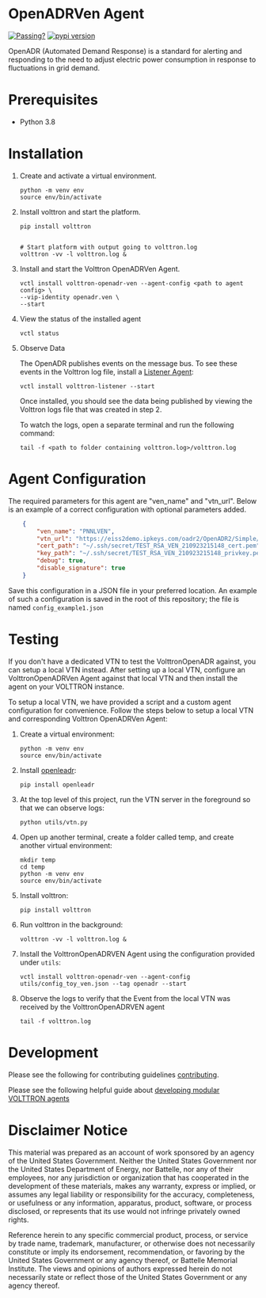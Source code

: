 # OpenADRVen Agent


[![Passing?](https://github.com/eclipse-volttron/volttron-openadr-ven/actions/workflows/run-tests.yml/badge.svg)](https://github.com/eclipse-volttron/volttron-openadr-ven/actions/workflows/run-tests.yml?query=branch%3Adevelop)
[![pypi version](https://img.shields.io/pypi/v/volttron-openadr-ven.svg)](https://pypi.org/project/volttron-openadr-ven/)


OpenADR (Automated Demand Response) is a standard for alerting and responding to the need to adjust electric power consumption in response to fluctuations in grid demand.


# Prerequisites


* Python 3.8


# Installation


1. Create and activate a virtual environment.

   ```shell
   python -m venv env
   source env/bin/activate
   ```

1. Install volttron and start the platform.

    ```shell
    pip install volttron


    # Start platform with output going to volttron.log
    volttron -vv -l volttron.log &
    ```

1.  Install and start the Volttron OpenADRVen Agent.


    ```shell
    vctl install volttron-openadr-ven --agent-config <path to agent config> \
    --vip-identity openadr.ven \
    --start
    ```

1. View the status of the installed agent


    ```shell
    vctl status
    ```

1. Observe Data

    The OpenADR publishes events on the message bus. To see these events in the Volttron log file, install a [Listener Agent](https://pypi.org/project/volttron-listener/):


    ```
    vctl install volttron-listener --start
    ```


    Once installed, you should see the data being published by viewing the Volttron logs file that was created in step 2.

    To watch the logs, open a separate terminal and run the following command:


    ```
    tail -f <path to folder containing volttron.log>/volttron.log
    ```


# Agent Configuration


The required parameters for this agent are "ven_name" and "vtn_url". Below is an example of a correct configuration with optional parameters added.


```json
    {
        "ven_name": "PNNLVEN",
        "vtn_url": "https://eiss2demo.ipkeys.com/oadr2/OpenADR2/Simple/2.0b",
        "cert_path": "~/.ssh/secret/TEST_RSA_VEN_210923215148_cert.pem",
        "key_path": "~/.ssh/secret/TEST_RSA_VEN_210923215148_privkey.pem",
        "debug": true,
        "disable_signature": true
    }
```


Save this configuration in a JSON file in your preferred location. An example of such a configuration is saved in the
root of this repository; the file is named `config_example1.json`

# Testing

If you don't have a dedicated VTN to test the VolttronOpenADR against, you can setup a local VTN instead. After setting up a local VTN, configure an VolttronOpenADRVen Agent against that local VTN and then install the agent on your VOLTTRON instance.

To setup a local VTN, we have provided a script and a custom agent configuration for convenience. Follow the steps below to setup a local VTN and corresponding Volttron OpenADRVen Agent:


1. Create a virtual environment:


    ```shell
    python -m venv env
    source env/bin/activate
    ```


1. Install [openleadr](https://pypi.org/project/openleadr/):

    ```shell
    pip install openleadr
    ```

1. At the top level of this project, run the VTN server in the foreground so that we can observe logs:

    ```shell
    python utils/vtn.py
    ```

1. Open up another terminal, create a folder called temp, and create another virtual environment:

    ```shell
    mkdir temp
    cd temp
    python -m venv env
    source env/bin/activate
    ```

1. Install volttron:

    ```shell
    pip install volttron
    ```

1. Run volttron in the background:

    ```shell
    volttron -vv -l volttron.log &
    ```

1. Install the VolttronOpenADRVEN Agent using the configuration provided under `utils`:

    ```shell
    vctl install volttron-openadr-ven --agent-config utils/config_toy_ven.json --tag openadr --start
    ```

1. Observe the logs to verify that the Event from the local VTN was received by the VolttronOpenADRVEN agent

    ```
    tail -f volttron.log
    ```


# Development


Please see the following for contributing guidelines [contributing](https://github.com/eclipse-volttron/volttron-core/blob/develop/CONTRIBUTING.md).


Please see the following helpful guide about [developing modular VOLTTRON agents](https://github.com/eclipse-volttron/volttron-core/blob/develop/DEVELOPING_ON_MODULAR.md)


# Disclaimer Notice


This material was prepared as an account of work sponsored by an agency of the
United States Government.  Neither the United States Government nor the United
States Department of Energy, nor Battelle, nor any of their employees, nor any
jurisdiction or organization that has cooperated in the development of these
materials, makes any warranty, express or implied, or assumes any legal
liability or responsibility for the accuracy, completeness, or usefulness or any
information, apparatus, product, software, or process disclosed, or represents
that its use would not infringe privately owned rights.


Reference herein to any specific commercial product, process, or service by
trade name, trademark, manufacturer, or otherwise does not necessarily
constitute or imply its endorsement, recommendation, or favoring by the United
States Government or any agency thereof, or Battelle Memorial Institute. The
views and opinions of authors expressed herein do not necessarily state or
reflect those of the United States Government or any agency thereof.
